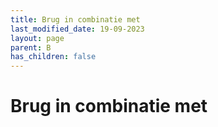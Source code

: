 ```yaml
---
title: Brug in combinatie met
last_modified_date: 19-09-2023
layout: page
parent: B
has_children: false
---
```


Brug in combinatie met
======================

